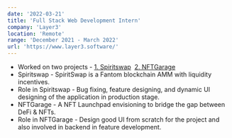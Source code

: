 ```yaml
---
date: '2022-03-21'
title: 'Full Stack Web Development Intern'
company: 'Layer3'
location: 'Remote'
range: 'December 2021 - March 2022'
url: 'https://www.layer3.software/'
---
```


- Worked on two projects -&nbsp;<a href="https://app.spiritswap.finance/#/" class="inline-link">1.&nbsp;Spiritswap</a>&nbsp;&nbsp;<a href="https://nftgarage.world/" class="inline-link">2.&nbsp;NFTGarage</a>
- Spiritswap - SpiritSwap is a Fantom blockchain AMM with liquidity incentives.
- Role in Spiritswap - Bug fixing, feature designing, and dynamic UI designing of the application in production stage.
- NFTGarage - A NFT Launchpad envisioning to bridge the gap between DeFi & NFTs.
- Role in NFTGarage - Design good UI from scratch for the project and also involved in backend in feature development.

